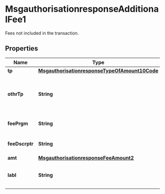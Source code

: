 

# MsgauthorisationresponseAdditionalFee1

Fees not included in the transaction.
## Properties

Name | Type | Description | Notes
------------ | ------------- | ------------- | -------------
**tp** | [**MsgauthorisationresponseTypeOfAmount10Code**](MsgauthorisationresponseTypeOfAmount10Code.md) |  |  [optional]
**othrTp** | **String** | Additional information to specify the type of amount of fee. |  [optional]
**feePrgm** | **String** | Identification of fee program. |  [optional]
**feeDscrptr** | **String** | Identification of specific fee. |  [optional]
**amt** | [**MsgauthorisationresponseFeeAmount2**](MsgauthorisationresponseFeeAmount2.md) |  |  [optional]
**labl** | **String** | Short description of the fee amount. |  [optional]




